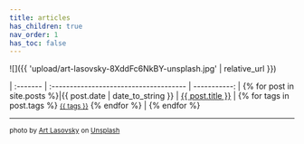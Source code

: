 ```yaml
---
title: articles
has_children: true
nav_order: 1
has_toc: false
---
```


![]({{ 'upload/art-lasovsky-8XddFc6NkBY-unsplash.jpg' | relative_url }})


<div class="datatable-begin"></div>




| :------- | :------------------------------------- | -----------: |
{% for post in site.posts %}|{{ post.date | date_to_string }} | <a href="{{ site.baseurl }}{{ post.url }}">{{ post.title }}</a> | {% for tags in post.tags %} <small class="fs-1 d-inline btn"><a href="{{ site.baseurl }}/posts/tags/#{{ tags | slugify }}">{{ tags }}</a></small> {% endfor %} |
{% endfor %}

<div class="datatable-end"></div>



* * *
	
<small>photo by <a href="https://unsplash.com/@artlasovsky">Art Lasovsky</a> on <a href="https://unsplash.com">Unsplash</a></small>
